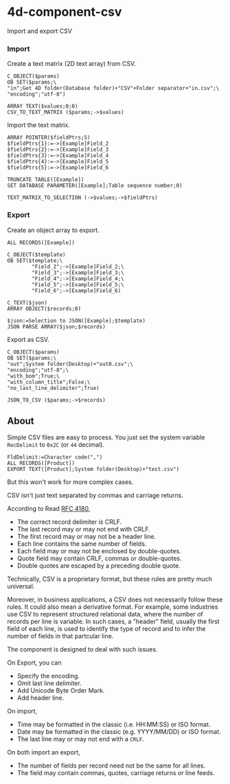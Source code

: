 # 4d-component-csv
Import and export CSV

### Import

Create a text matrix (2D text array) from CSV.

```
C_OBJECT($params)
OB SET($params;\
"in";Get 4D folder(Database folder)+"CSV"+Folder separator+"in.csv";\
"encoding";"utf-8")

ARRAY TEXT($values;0;0)
CSV_TO_TEXT_MATRIX ($params;->$values)
```

Import the text matrix.

```
ARRAY POINTER($fieldPtrs;5)
$fieldPtrs{1}:=->[Example]Field_2
$fieldPtrs{2}:=->[Example]Field_3
$fieldPtrs{3}:=->[Example]Field_4
$fieldPtrs{4}:=->[Example]Field_5
$fieldPtrs{5}:=->[Example]Field_6

TRUNCATE TABLE([Example])
SET DATABASE PARAMETER([Example];Table sequence number;0)

TEXT_MATRIX_TO_SELECTION (->$values;->$fieldPtrs)
```

### Export

Create an object array to export.

```
ALL RECORDS([Example])
		
C_OBJECT($template)
OB SET($template;\
		"Field_2";->[Example]Field_2;\
		"Field_3";->[Example]Field_3;\
		"Field_4";->[Example]Field_4;\
		"Field_5";->[Example]Field_5;\
		"Field_6";->[Example]Field_6)

C_TEXT($json)
ARRAY OBJECT($records;0)

$json:=Selection to JSON([Example];$template)
JSON PARSE ARRAY($json;$records)
```

Export as CSV.

```
C_OBJECT($params)
OB SET($params;\
"out";System folder(Desktop)+"out0.csv";\
"encoding";"utf-8";\
"with_bom";True;\
"with_column_title";False;\
"no_last_line_delimiter";True)

JSON_TO_CSV ($params;->$records)
```

## About

Simple CSV files are easy to process. You just set the system variable ``RecDelimit`` to ``0x2C`` (or ``44`` decimal).

```
FldDelimit:=Character code(",")
ALL RECORDS([Product])
EXPORT TEXT([Product];System folder(Desktop)+"test.csv")
```

But this won't work for more complex cases.

CSV isn't just text separated by commas and carriage returns.

According to Read [RFC 4180](https://www.ietf.org/rfc/rfc4180.txt),

* The correct record delimiter is CRLF.
* The last record may or may not end with CRLF.
* The first record may or may not be a header line.
* Each line contains the same number of fields.
* Each field may or may not be enclosed by double-quotes.
* Quote field may contain CRLF, commas or double-quotes.
* Double quotes are escaped by a preceding double quote.

Technically, CSV is a proprietary format, but these rules are pretty much universal.

Moreover, in business applications, a CSV does not necessarily follow these rules. It could also mean a derivative format. For example, some industries use CSV to represent structured relational data, where the number of records per line is variable. In such cases, a "header" field, usually the first field of each line, is used to identify the type of record and to infer the number of fields in that partcular line.

The component is designed to deal with such issues.

On Export, you can

* Specify the encoding.
* Omit last line delimiter.
* Add Unicode Byte Order Mark.
* Add header line.

On import,

* Time may be formatted in the classic (i.e. HH:MM:SS)  or ISO format.
* Date may be formatted in the classic (e.g. YYYY/MM/DD) or ISO format.
* The last line may or may not end with a ``CRLF``.

On both import an export,

* The number of fields per record need not be the same for all lines.
* The field may contain commas, quotes, carriage returns or line feeds.
